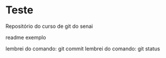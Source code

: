 # Teste
Repositório do curso de git do senai

readme exemplo

lembrei do comando: git commit
lembrei do comando: git status
